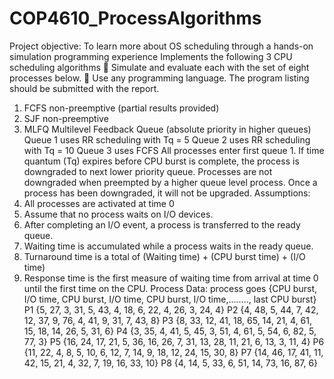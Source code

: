 # COP4610_ProcessAlgorithms

Project objective: To learn more about OS scheduling through a hands-on simulation programming experience
Implements the following 3 CPU scheduling algorithms
 Simulate and evaluate each with the set of eight processes below.
 Use any programming language. The program listing should be submitted with the report.
1. FCFS non-preemptive (partial results provided)
2. SJF non-preemptive
3. MLFQ
Multilevel Feedback Queue (absolute priority in higher queues)
Queue 1 uses RR scheduling with Tq = 5
Queue 2 uses RR scheduling with Tq = 10
Queue 3 uses FCFS
All processes enter first queue 1. If time quantum (Tq) expires before CPU burst is complete, the
process is downgraded to next lower priority queue. Processes are not downgraded when preempted by a
higher queue level process. Once a process has been downgraded, it will not be upgraded.
Assumptions:
1. All processes are activated at time 0
2. Assume that no process waits on I/O devices.
3. After completing an I/O event, a process is transferred to the ready queue.
4. Waiting time is accumulated while a process waits in the ready queue.
5. Turnaround time is a total of (Waiting time) + (CPU burst time) + (I/O time)
6. Response time is the first measure of waiting time from arrival at time 0 until the first time on the CPU.
Process Data:
process goes {CPU burst, I/O time, CPU burst, I/O time, CPU burst, I/O time,........, last CPU burst}
P1 {5, 27, 3, 31, 5, 43, 4, 18, 6, 22, 4, 26, 3, 24, 4}
P2 {4, 48, 5, 44, 7, 42, 12, 37, 9, 76, 4, 41, 9, 31, 7, 43, 8}
P3 {8, 33, 12, 41, 18, 65, 14, 21, 4, 61, 15, 18, 14, 26, 5, 31, 6}
P4 {3, 35, 4, 41, 5, 45, 3, 51, 4, 61, 5, 54, 6, 82, 5, 77, 3}
P5 {16, 24, 17, 21, 5, 36, 16, 26, 7, 31, 13, 28, 11, 21, 6, 13, 3, 11, 4}
P6 {11, 22, 4, 8, 5, 10, 6, 12, 7, 14, 9, 18, 12, 24, 15, 30, 8}
P7 {14, 46, 17, 41, 11, 42, 15, 21, 4, 32, 7, 19, 16, 33, 10}
P8 {4, 14, 5, 33, 6, 51, 14, 73, 16, 87, 6}
